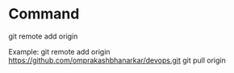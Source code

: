 # Command 

git remote add origin <URL>

Example: 
git remote add origin https://github.com/omprakashbhanarkar/devops.git 
git pull origin <branch name>
